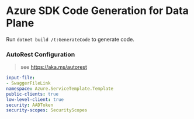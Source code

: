 # Azure SDK Code Generation for Data Plane

Run `dotnet build /t:GenerateCode` to generate code.

### AutoRest Configuration
> see https://aka.ms/autorest

``` yaml
input-file:
- SwaggerFileLink
namespace: Azure.ServiceTemplate.Template
public-clients: true
low-level-client: true
security: AADToken
security-scopes: SecurityScopes
```
